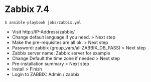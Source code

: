 # Zabbix 7.4

```
$ ansible-playbook jobs/zabbix.yml
```

- Visit http://IP-Address/zabbix/
- Change default language if you need. > Next step
- Make the pre-requisites are all ok. > Next step
- Password: zabbix (group_vars/all:ZABBIX_DB_PASS) > Next step
- Zabbix server name: Zabbix server for example 
- Change Default the time zone if needed > Next step
- Pre-installation summary > Next step
- Install > Finish
- Login to ZABBIX: Admin / zabbix
